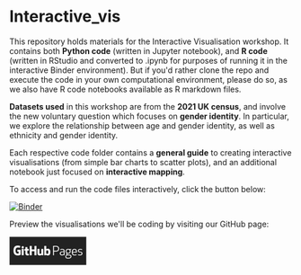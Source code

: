 # Interactive_vis
This repository holds materials for the Interactive Visualisation workshop. 
It contains both **Python code** (written in Jupyter notebook), and **R code** (written in RStudio and converted to .ipynb for purposes of running it in the interactive Binder environment). But if you'd rather clone the repo and execute the code in your own computational environment, please do so, as we also have R code notebooks available as R markdown files. 

**Datasets used** in this workshop are from the **2021 UK census**, and involve the new voluntary question which focuses on **gender identity**. In particular, we explore the relationship between age and gender identity, as well as ethnicity and gender identity.

Each respective code folder contains a **general guide** to creating interactive visualisations (from simple bar charts to scatter plots), and an additional notebook just focused on **interactive mapping**. 

To access and run the code files interactively, click the button below:

[![Binder](https://mybinder.org/badge_logo.svg)](https://mybinder.org/v2/gh/UKDataServiceOpen/Interactive_vis/HEAD)


Preview the visualisations we'll be coding by visiting our GitHub page: 

[![GitHub Pages](Images/GH_pages_resized_30.png)](https://ukdataserviceopen.github.io/blog/2024/05/10/interactive-visualisations-workshop.html)


